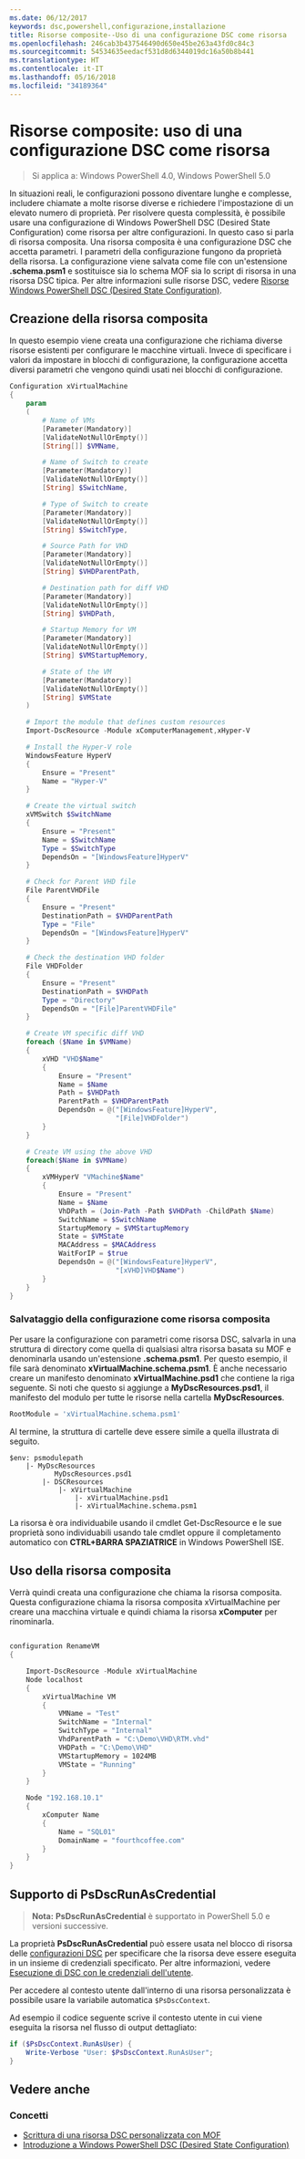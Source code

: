```yaml
---
ms.date: 06/12/2017
keywords: dsc,powershell,configurazione,installazione
title: Risorse composite--Uso di una configurazione DSC come risorsa
ms.openlocfilehash: 246cab3b437546490d650e45be263a43fd0c84c3
ms.sourcegitcommit: 54534635eedacf531d8d6344019dc16a50b8b441
ms.translationtype: HT
ms.contentlocale: it-IT
ms.lasthandoff: 05/16/2018
ms.locfileid: "34189364"
---
```

# <a name="composite-resources-using-a-dsc-configuration-as-a-resource"></a>Risorse composite: uso di una configurazione DSC come risorsa

> Si applica a: Windows PowerShell 4.0, Windows PowerShell 5.0

In situazioni reali, le configurazioni possono diventare lunghe e complesse, includere chiamate a molte risorse diverse e richiedere l'impostazione di un elevato numero di proprietà. Per risolvere questa complessità, è possibile usare una configurazione di Windows PowerShell DSC (Desired State Configuration) come risorsa per altre configurazioni. In questo caso si parla di risorsa composita. Una risorsa composita è una configurazione DSC che accetta parametri. I parametri della configurazione fungono da proprietà della risorsa. La configurazione viene salvata come file con un'estensione **.schema.psm1** e sostituisce sia lo schema MOF sia lo script di risorsa in una risorsa DSC tipica. Per altre informazioni sulle risorse DSC, vedere [Risorse Windows PowerShell DSC (Desired State Configuration)](resources.md).

## <a name="creating-the-composite-resource"></a>Creazione della risorsa composita

In questo esempio viene creata una configurazione che richiama diverse risorse esistenti per configurare le macchine virtuali. Invece di specificare i valori da impostare in blocchi di configurazione, la configurazione accetta diversi parametri che vengono quindi usati nei blocchi di configurazione.

```powershell
Configuration xVirtualMachine
{
    param
    (
        # Name of VMs
        [Parameter(Mandatory)]
        [ValidateNotNullOrEmpty()]
        [String[]] $VMName,

        # Name of Switch to create
        [Parameter(Mandatory)]
        [ValidateNotNullOrEmpty()]
        [String] $SwitchName,

        # Type of Switch to create
        [Parameter(Mandatory)]
        [ValidateNotNullOrEmpty()]
        [String] $SwitchType,

        # Source Path for VHD
        [Parameter(Mandatory)]
        [ValidateNotNullOrEmpty()]
        [String] $VHDParentPath,

        # Destination path for diff VHD
        [Parameter(Mandatory)]
        [ValidateNotNullOrEmpty()]
        [String] $VHDPath,

        # Startup Memory for VM
        [Parameter(Mandatory)]
        [ValidateNotNullOrEmpty()]
        [String] $VMStartupMemory,

        # State of the VM
        [Parameter(Mandatory)]
        [ValidateNotNullOrEmpty()]
        [String] $VMState
    )

    # Import the module that defines custom resources
    Import-DscResource -Module xComputerManagement,xHyper-V

    # Install the Hyper-V role
    WindowsFeature HyperV
    {
        Ensure = "Present"
        Name = "Hyper-V"
    }

    # Create the virtual switch
    xVMSwitch $SwitchName
    {
        Ensure = "Present"
        Name = $SwitchName
        Type = $SwitchType
        DependsOn = "[WindowsFeature]HyperV"
    }

    # Check for Parent VHD file
    File ParentVHDFile
    {
        Ensure = "Present"
        DestinationPath = $VHDParentPath
        Type = "File"
        DependsOn = "[WindowsFeature]HyperV"
    }

    # Check the destination VHD folder
    File VHDFolder
    {
        Ensure = "Present"
        DestinationPath = $VHDPath
        Type = "Directory"
        DependsOn = "[File]ParentVHDFile"
    }

    # Create VM specific diff VHD
    foreach ($Name in $VMName)
    {
        xVHD "VHD$Name"
        {
            Ensure = "Present"
            Name = $Name
            Path = $VHDPath
            ParentPath = $VHDParentPath
            DependsOn = @("[WindowsFeature]HyperV",
                          "[File]VHDFolder")
        }
    }

    # Create VM using the above VHD
    foreach($Name in $VMName)
    {
        xVMHyperV "VMachine$Name"
        {
            Ensure = "Present"
            Name = $Name
            VhDPath = (Join-Path -Path $VHDPath -ChildPath $Name)
            SwitchName = $SwitchName
            StartupMemory = $VMStartupMemory
            State = $VMState
            MACAddress = $MACAddress
            WaitForIP = $true
            DependsOn = @("[WindowsFeature]HyperV",
                          "[xVHD]VHD$Name")
        }
    }
}
```

### <a name="saving-the-configuration-as-a-composite-resource"></a>Salvataggio della configurazione come risorsa composita

Per usare la configurazione con parametri come risorsa DSC, salvarla in una struttura di directory come quella di qualsiasi altra risorsa basata su MOF e denominarla usando un'estensione **.schema.psm1**. Per questo esempio, il file sarà denominato **xVirtualMachine.schema.psm1**. È anche necessario creare un manifesto denominato **xVirtualMachine.psd1** che contiene la riga seguente. Si noti che questo si aggiunge a **MyDscResources.psd1**, il manifesto del modulo per tutte le risorse nella cartella **MyDscResources**.

```powershell
RootModule = 'xVirtualMachine.schema.psm1'
```

Al termine, la struttura di cartelle deve essere simile a quella illustrata di seguito.

```
$env: psmodulepath
    |- MyDscResources
           MyDscResources.psd1
        |- DSCResources
            |- xVirtualMachine
                |- xVirtualMachine.psd1
                |- xVirtualMachine.schema.psm1
```

La risorsa è ora individuabile usando il cmdlet Get-DscResource e le sue proprietà sono individuabili usando tale cmdlet oppure il completamento automatico con **CTRL+BARRA SPAZIATRICE** in Windows PowerShell ISE.

## <a name="using-the-composite-resource"></a>Uso della risorsa composita

Verrà quindi creata una configurazione che chiama la risorsa composita. Questa configurazione chiama la risorsa composita xVirtualMachine per creare una macchina virtuale e quindi chiama la risorsa **xComputer** per rinominarla.

```powershell

configuration RenameVM
{

    Import-DscResource -Module xVirtualMachine
    Node localhost
    {
        xVirtualMachine VM
        {
            VMName = "Test"
            SwitchName = "Internal"
            SwitchType = "Internal"
            VhdParentPath = "C:\Demo\VHD\RTM.vhd"
            VHDPath = "C:\Demo\VHD"
            VMStartupMemory = 1024MB
            VMState = "Running"
        }
    }

    Node "192.168.10.1"
    {
        xComputer Name
        {
            Name = "SQL01"
            DomainName = "fourthcoffee.com"
        }
    }
}
```

## <a name="supporting-psdscrunascredential"></a>Supporto di PsDscRunAsCredential

>**Nota:** **PsDscRunAsCredential** è supportato in PowerShell 5.0 e versioni successive.

La proprietà **PsDscRunAsCredential** può essere usata nel blocco di risorsa delle [configurazioni DSC](configurations.md) per specificare che la risorsa deve essere eseguita in un insieme di credenziali specificato.
Per altre informazioni, vedere [Esecuzione di DSC con le credenziali dell'utente](runAsUser.md).

Per accedere al contesto utente dall'interno di una risorsa personalizzata è possibile usare la variabile automatica `$PsDscContext`.

Ad esempio il codice seguente scrive il contesto utente in cui viene eseguita la risorsa nel flusso di output dettagliato:

```powershell
if ($PsDscContext.RunAsUser) {
    Write-Verbose "User: $PsDscContext.RunAsUser";
}
```

## <a name="see-also"></a>Vedere anche
### <a name="concepts"></a>Concetti
* [Scrittura di una risorsa DSC personalizzata con MOF](authoringResourceMOF.md)
* [Introduzione a Windows PowerShell DSC (Desired State Configuration)](overview.md)